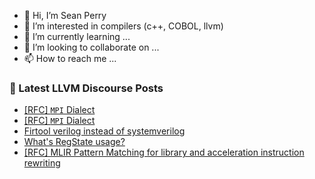 - 👋 Hi, I’m Sean Perry
- 👀 I’m interested in compilers (c++, COBOL, llvm)
- 🌱 I’m currently learning ...
- 💞️ I’m looking to collaborate on ...
- 📫 How to reach me ...

<!---
s66perry/s66perry is a ✨ special ✨ repository because its `README.md` (this file) appears on your GitHub profile.
You can click the Preview link to take a look at your changes.
--->
### 📕 Latest LLVM Discourse Posts

<!-- DISCOURSE-LLVM:START -->
- [[RFC] `MPI` Dialect](https://discourse.llvm.org/t/rfc-mpi-dialect/74705?page=2#post_32)
- [[RFC] `MPI` Dialect](https://discourse.llvm.org/t/rfc-mpi-dialect/74705?page=2#post_31)
- [Firtool verilog instead of systemverilog](https://discourse.llvm.org/t/firtool-verilog-instead-of-systemverilog/74805#post_7)
- [What&#39;s RegState usage?](https://discourse.llvm.org/t/whats-regstate-usage/67576#post_5)
- [[RFC] MLIR Pattern Matching for library and acceleration instruction rewriting](https://discourse.llvm.org/t/rfc-mlir-pattern-matching-for-library-and-acceleration-instruction-rewriting/71172#post_11)
<!-- DISCOURSE-LLVM:END -->

